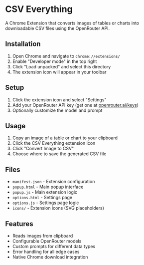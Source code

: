 # CSV Everything

A Chrome Extension that converts images of tables or charts into downloadable CSV files using the OpenRouter API.

## Installation

1. Open Chrome and navigate to `chrome://extensions/`
2. Enable "Developer mode" in the top right
3. Click "Load unpacked" and select this directory
4. The extension icon will appear in your toolbar

## Setup

1. Click the extension icon and select "Settings"
2. Add your OpenRouter API key (get one at [openrouter.ai/keys](https://openrouter.ai/keys))
3. Optionally customize the model and prompt

## Usage

1. Copy an image of a table or chart to your clipboard
2. Click the CSV Everything extension icon
3. Click "Convert Image to CSV"
4. Choose where to save the generated CSV file

## Files

- `manifest.json` - Extension configuration
- `popup.html` - Main popup interface
- `popup.js` - Main extension logic
- `options.html` - Settings page
- `options.js` - Settings page logic
- `icons/` - Extension icons (SVG placeholders)

## Features

- Reads images from clipboard
- Configurable OpenRouter models
- Custom prompts for different data types
- Error handling for all edge cases
- Native Chrome download integration

